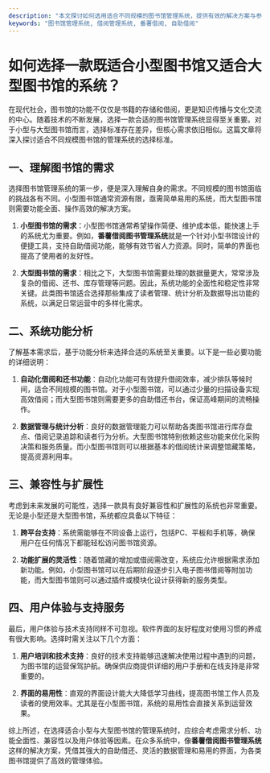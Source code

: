 ```yaml
---
description: "本文探讨如何选用适合不同规模的图书馆管理系统，提供有效的解决方案与参考。"
keywords: "图书馆管理系统, 借阅管理系统, 番薯借阅, 自助借阅"
---
```

# 如何选择一款既适合小型图书馆又适合大型图书馆的系统？

在现代社会，图书馆的功能不仅仅是书籍的存储和借阅，更是知识传播与文化交流的中心。随着技术的不断发展，选择一款合适的图书馆管理系统显得至关重要。对于小型与大型图书馆而言，选择标准存在差异，但核心需求依旧相似。这篇文章将深入探讨适合不同规模图书馆的管理系统的选择标准。

## 一、理解图书馆的需求

选择图书馆管理系统的第一步，便是深入理解自身的需求。不同规模的图书馆面临的挑战各有不同。小型图书馆通常资源有限，亟需简单易用的系统，而大型图书馆则需要功能全面、操作高效的解决方案。

1. **小型图书馆的需求**：小型图书馆通常希望操作简便、维护成本低，能快速上手的系统尤为重要。例如，**番薯借阅图书管理系统**就是一个针对小型书馆设计的便捷工具，支持自助借阅功能，能够有效节省人力资源。同时，简单的界面也提高了使用者的友好性。

2. **大型图书馆的需求**：相比之下，大型图书馆需要处理的数据量更大，常常涉及复杂的借阅、还书、库存管理等问题。因此，系统功能的全面性和稳定性非常关键。此类图书馆适合选择那些集成了读者管理、统计分析及数据导出功能的系统，以满足日常运营中的多样化需求。

## 二、系统功能分析

了解基本需求后，基于功能分析来选择合适的系统至关重要。以下是一些必要功能的详细说明：

1. **自动化借阅和还书功能**：自动化功能可有效提升借阅效率，减少排队等候时间，适合不同规模的图书馆。对于小型图书馆，可以通过少量的扫描设备实现高效借阅；而大型图书馆则需要更多的自助借还书台，保证高峰期间的流畅操作。

2. **数据管理与统计分析**：良好的数据管理能力可以帮助各类图书馆进行库存盘点、借阅记录追踪和读者行为分析。大型图书馆特别依赖这些功能来优化采购决策和服务质量。而小型图书馆则可以根据基本的借阅统计来调整馆藏策略，提高资源利用率。

## 三、兼容性与扩展性

考虑到未来发展的可能性，选择一款具有良好兼容性和扩展性的系统也非常重要。无论是小型还是大型图书馆，系统都应具备以下特征：

1. **跨平台支持**：系统需能够在不同设备上运行，包括PC、平板和手机等，确保用户在任何情况下都能轻松访问图书馆资源。

2. **功能扩展的灵活性**：随着馆藏的增加或借阅需改变，系统应允许根据需求添加新功能。例如，小型图书馆可以在后期阶段逐步引入电子图书借阅等附加功能，而大型图书馆则可以通过插件或模块化设计获得新的服务类型。

## 四、用户体验与支持服务

最后，用户体验与技术支持同样不可忽视。软件界面的友好程度对使用习惯的养成有很大影响。选择时需关注以下几个方面：

1. **用户培训和技术支持**：良好的技术支持能够迅速解决使用过程中遇到的问题，为图书馆的运营保驾护航。确保供应商提供详细的用户手册和在线支持是非常重要的。

2. **界面的易用性**：直观的界面设计能大大降低学习曲线，提高图书馆工作人员及读者的使用效率。尤其是在小型图书馆，系统的易用性会直接关系到运营效果。

综上所述，在选择适合小型与大型图书馆的管理系统时，应综合考虑需求分析、功能全面性、兼容性以及用户体验等因素。在众多系统中，像**番薯借阅图书管理系统**这样的解决方案，凭借其强大的自助借还、灵活的数据管理和易用的界面，为各类图书馆提供了高效的管理体验。
